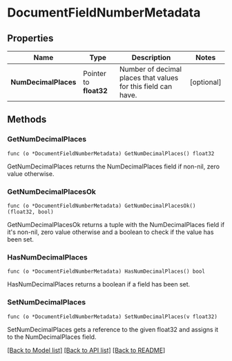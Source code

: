 # DocumentFieldNumberMetadata

## Properties

Name | Type | Description | Notes
------------ | ------------- | ------------- | -------------
**NumDecimalPlaces** | Pointer to **float32** | Number of decimal places that values for this field can have. | [optional] 

## Methods

### GetNumDecimalPlaces

`func (o *DocumentFieldNumberMetadata) GetNumDecimalPlaces() float32`

GetNumDecimalPlaces returns the NumDecimalPlaces field if non-nil, zero value otherwise.

### GetNumDecimalPlacesOk

`func (o *DocumentFieldNumberMetadata) GetNumDecimalPlacesOk() (float32, bool)`

GetNumDecimalPlacesOk returns a tuple with the NumDecimalPlaces field if it's non-nil, zero value otherwise
and a boolean to check if the value has been set.

### HasNumDecimalPlaces

`func (o *DocumentFieldNumberMetadata) HasNumDecimalPlaces() bool`

HasNumDecimalPlaces returns a boolean if a field has been set.

### SetNumDecimalPlaces

`func (o *DocumentFieldNumberMetadata) SetNumDecimalPlaces(v float32)`

SetNumDecimalPlaces gets a reference to the given float32 and assigns it to the NumDecimalPlaces field.


[[Back to Model list]](../README.md#documentation-for-models) [[Back to API list]](../README.md#documentation-for-api-endpoints) [[Back to README]](../README.md)


